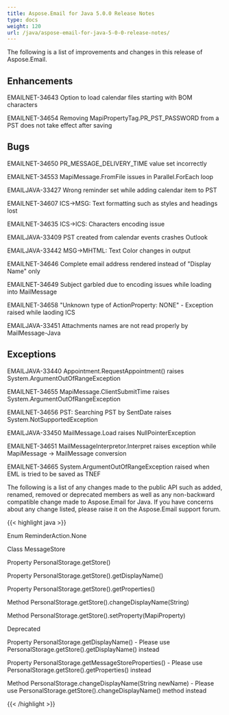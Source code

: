 ```yaml
---
title: Aspose.Email for Java 5.0.0 Release Notes
type: docs
weight: 120
url: /java/aspose-email-for-java-5-0-0-release-notes/
---
```


The following is a list of improvements and changes in this release of Aspose.Email.
## **Enhancements**
EMAILNET-34643 Option to load calendar files starting with BOM characters

EMAILNET-34654 Removing MapiPropertyTag.PR_PST_PASSWORD from a PST does not take effect after saving
## **Bugs**
EMAILNET-34650 PR_MESSAGE_DELIVERY_TIME value set incorrectly

EMAILNET-34553 MapiMessage.FromFile issues in Parallel.ForEach loop

EMAILJAVA-33427 Wrong reminder set while adding calendar item to PST

EMAILNET-34607 ICS->MSG: Text formatting such as styles and headings lost

EMAILNET-34635 ICS->ICS: Characters encoding issue

EMAILJAVA-33409 PST created from calendar events crashes Outlook

EMAILJAVA-33442 MSG->MHTML: Text Color changes in output

EMAILNET-34646 Complete email address rendered instead of "Display Name" only

EMAILNET-34649 Subject garbled due to encoding issues while loading into MailMessage

EMAILNET-34658 "Unknown type of ActionProperty: NONE" - Exception raised while laoding ICS

EMAILJAVA-33451 Attachments names are not read properly by MailMessage-Java
## **Exceptions**
EMAILJAVA-33440 Appointment.RequestAppointment() raises System.ArgumentOutOfRangeException

EMAILNET-34655 MapiMessage.ClientSubmitTime raises System.ArgumentOutOfRangeException

EMAILNET-34656 PST: Searching PST by SentDate raises System.NotSupportedException

EMAILJAVA-33450 MailMessage.Load raises NullPointerException

EMAILNET-34651 MailMessageInterpretor.Interpret raises exception while MapiMessage -> MailMessage conversion

EMAILNET-34665 System.ArgumentOutOfRangeException raised when EML is tried to be saved as TNEF

The following is a list of any changes made to the public API such as added, renamed, removed or deprecated members as well as any non-backward compatible change made to Aspose.Email for Java. If you have concerns about any change listed, please raise it on the Aspose.Email support forum.

{{< highlight java >}}

 Enum ReminderAction.None

Class MessageStore

Property PersonalStorage.getStore()

Property PersonalStorage.getStore().getDisplayName()

Property PersonalStorage.getStore().getProperties()

Method PersonalStorage.getStore().changeDisplayName(String)

Method PersonalStorage.getStore().setProperty(MapiProperty)

Deprecated

Property PersonalStorage.getDisplayName() - Please use PersonalStorage.getStore().getDisplayName() instead

Property PersonalStorage.getMessageStoreProperties() - Please use PersonalStorage.getStore().getProperties() instead

Method PersonalStorage.changeDisplayName(String newName) - Please use PersonalStorage.getStore().changeDisplayName() method instead

{{< /highlight >}}
